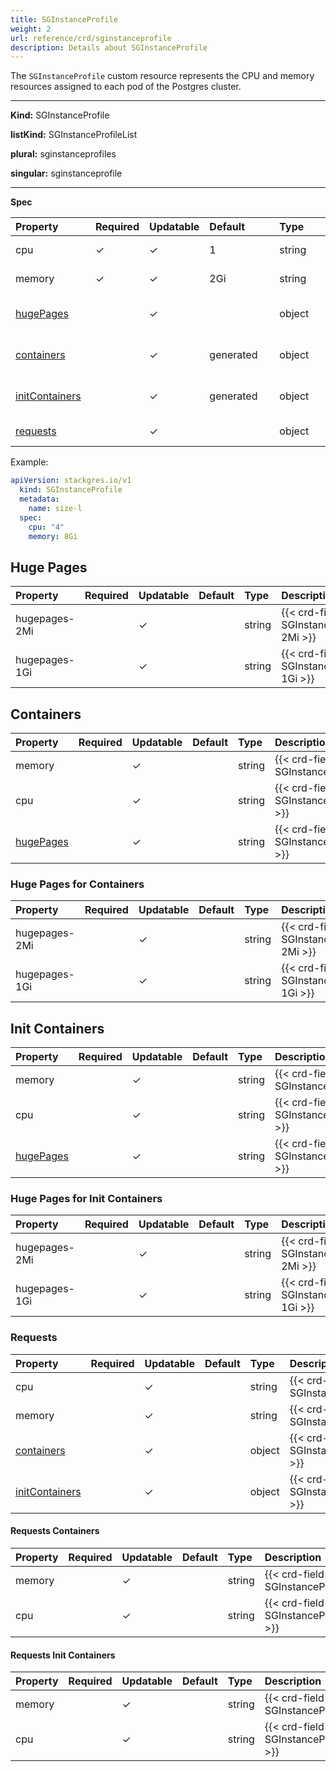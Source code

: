 ```yaml
---
title: SGInstanceProfile
weight: 2
url: reference/crd/sginstanceprofile
description: Details about SGInstanceProfile
---
```


The `SGInstanceProfile` custom resource represents the CPU and memory resources assigned to each pod of the Postgres cluster.

___
**Kind:** SGInstanceProfile

**listKind:** SGInstanceProfileList

**plural:** sginstanceprofiles

**singular:** sginstanceprofile
___

**Spec**

| <div style="width:7rem">Property</div> | Required | Updatable | <div style="width:6rem">Default</div> | <div style="width:4rem">Type</div> | Description |
|:---------------------------------------|----------|-----------|:--------------------------------------|:-----------------------------------|:------------|
| cpu                                    | ✓        | ✓         | 1                                     | string                             | {{< crd-field-description SGInstanceProfile.spec.cpu >}} |
| memory                                 | ✓        | ✓         | 2Gi                                   | string                             | {{< crd-field-description SGInstanceProfile.spec.memory >}} |
| [hugePages](#huge-pages)               |          | ✓         |                                       | object                             | {{< crd-field-description SGInstanceProfile.spec.hugePages >}} |
| [containers](#containers)              |          | ✓         | generated                             | object                             | {{< crd-field-description SGInstanceProfile.spec.containers >}} |
| [initContainers](#init-containers)     |          | ✓         | generated                             | object                             | {{< crd-field-description SGInstanceProfile.spec.initContainers >}} |
| [requests](#requests)                  |          | ✓         |                                       | object                             | {{< crd-field-description SGInstanceProfile.spec.requests >}} |

Example:

```yaml
apiVersion: stackgres.io/v1
  kind: SGInstanceProfile
  metadata:
    name: size-l
  spec:
    cpu: "4"
    memory: 8Gi
```

## Huge Pages

| Property                           | Required | Updatable | Default | Type   | Description |
|:-----------------------------------|----------|-----------|:--------|:-------|:------------|
| hugepages-2Mi                      |          | ✓         |         | string | {{< crd-field-description SGInstanceProfile.spec.hugePages.hugepages-2Mi >}} |
| hugepages-1Gi                      |          | ✓         |         | string | {{< crd-field-description SGInstanceProfile.spec.hugePages.hugepages-1Gi >}} |

## Containers

| Property                                | Required | Updatable | Default | Type   | Description |
|:----------------------------------------|----------|-----------|:--------|:-------|:------------|
| memory                                  |          | ✓         |         | string | {{< crd-field-description SGInstanceProfile.spec.containers.cpu >}} |
| cpu                                     |          | ✓         |         | string | {{< crd-field-description SGInstanceProfile.spec.containers.memory >}} |
| [hugePages](#huge-pages-for-containers) |          | ✓         |         | string | {{< crd-field-description SGInstanceProfile.spec.containers.hugePages >}} |

### Huge Pages for Containers

| Property                           | Required | Updatable | Default | Type   | Description |
|:-----------------------------------|----------|-----------|:--------|:-------|:------------|
| hugepages-2Mi                      |          | ✓         |         | string | {{< crd-field-description SGInstanceProfile.spec.containers.hugePages.hugepages-2Mi >}} |
| hugepages-1Gi                      |          | ✓         |         | string | {{< crd-field-description SGInstanceProfile.spec.containers.hugePages.hugepages-1Gi >}} |

## Init Containers

| Property                                     | Required | Updatable | Default | Type   | Description |
|:---------------------------------------------|----------|-----------|:--------|:-------|:------------|
| memory                                       |          | ✓         |         | string | {{< crd-field-description SGInstanceProfile.spec.initContainers.cpu >}} |
| cpu                                          |          | ✓         |         | string | {{< crd-field-description SGInstanceProfile.spec.initContainers.memory >}} |
| [hugePages](#huge-pages-for-init-containers) |          | ✓         |         | string | {{< crd-field-description SGInstanceProfile.spec.initContainers.hugePages >}} |

### Huge Pages for Init Containers

| Property                           | Required | Updatable | Default | Type   | Description |
|:-----------------------------------|----------|-----------|:--------|:-------|:------------|
| hugepages-2Mi                      |          | ✓         |         | string | {{< crd-field-description SGInstanceProfile.spec.initContainers.hugePages.hugepages-2Mi >}} |
| hugepages-1Gi                      |          | ✓         |         | string | {{< crd-field-description SGInstanceProfile.spec.initContainers.hugePages.hugepages-1Gi >}} |

### Requests

| Property                                    | Required | Updatable | Default | Type   | Description |
|:--------------------------------------------|----------|-----------|:--------|:-------|:------------|
| cpu                                         |          | ✓         |         | string | {{< crd-field-description SGInstanceProfile.spec.requests.cpu >}} |
| memory                                      |          | ✓         |         | string | {{< crd-field-description SGInstanceProfile.spec.requests.memory >}} |
| [containers](#requests-containers)          |          | ✓         |         | object | {{< crd-field-description SGInstanceProfile.spec.requests.containers >}} |
| [initContainers](#requests-init-containers) |          | ✓         |         | object | {{< crd-field-description SGInstanceProfile.spec.requests.initContainers >}} |

#### Requests Containers

| Property                                | Required | Updatable | Default | Type   | Description |
|:----------------------------------------|----------|-----------|:--------|:-------|:------------|
| memory                                  |          | ✓         |         | string | {{< crd-field-description SGInstanceProfile.spec.requests.containers.cpu >}} |
| cpu                                     |          | ✓         |         | string | {{< crd-field-description SGInstanceProfile.spec.requests.containers.memory >}} |

#### Requests Init Containers

| Property                                     | Required | Updatable | Default | Type   | Description |
|:---------------------------------------------|----------|-----------|:--------|:-------|:------------|
| memory                                       |          | ✓         |         | string | {{< crd-field-description SGInstanceProfile.spec.requests.initContainers.cpu >}} |
| cpu                                          |          | ✓         |         | string | {{< crd-field-description SGInstanceProfile.spec.requests.initContainers.memory >}} |

